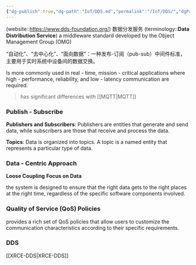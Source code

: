 ```yaml
---
{"dg-publish":true,"dg-path":"IoT/DDS.md","permalink":"/IoT/DDS/","dgPassFrontmatter":true,"noteIcon":"","created":"2025-01-06T21:19:26.000+08:00","updated":"2025-09-26T11:38:12.000+08:00"}
---
```


(website::https://www.dds-foundation.org/)  数据分发服务
(terminology::**Data Distribution Service**)    a middleware standard developed by the Object Management Group (OMG)

“自动化”、“去中心化”、“面向数据”：一种发布-订阅（pub-sub）中间件标准，主要用于实时系统中设备间的数据交换。


Is more commonly used in real - time, mission - critical applications where high - performance, reliability, and low - latency communication are required.
>  has significant differences with  [[MQTT\|MQTT]]


### Publish - Subscribe

**Publishers and Subscribers**: Publishers are entities that generate and send data, while subscribers are those that receive and process the data.

**Topics**: Data is organized into topics. A topic is a named entity that represents a particular type of data.

### Data - Centric Approach

**Loose Coupling**   **Focus on Data**

the system is designed to ensure that the right data gets to the right places at the right time, regardless of the specific software components involved.

### Quality of Service  (QoS) Policies

provides a rich set of QoS policies that allow users to customize the communication characteristics according to their specific requirements.


### DDS 
[[XRCE-DDS\|XRCE-DDS]]


